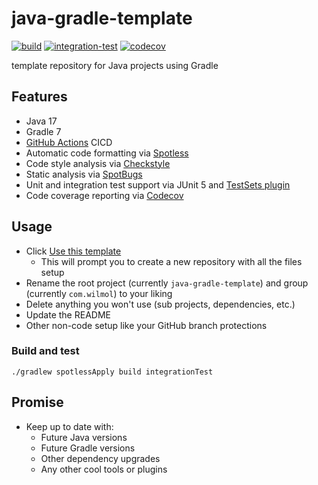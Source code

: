 # java-gradle-template

[![build](https://github.com/wilmol/java-gradle-template/workflows/build/badge.svg?branch=main&event=push)](https://github.com/wilmol/java-gradle-template/actions?query=workflow%3Abuild)
[![integration-test](https://github.com/wilmol/java-gradle-template/workflows/integration-test/badge.svg?branch=main&event=push)](https://github.com/wilmol/java-gradle-template/actions?query=workflow%3Aintegration-test)
[![codecov](https://codecov.io/gh/wilmol/java-gradle-template/branch/main/graph/badge.svg)](https://codecov.io/gh/wilmol/java-gradle-template)

template repository for Java projects using Gradle

## Features

- Java 17
- Gradle 7
- [GitHub Actions](https://help.github.com/actions/language-and-framework-guides/building-and-testing-java-with-gradle) CICD
- Automatic code formatting via [Spotless](https://github.com/diffplug/spotless)
- Code style analysis via [Checkstyle](https://github.com/checkstyle/checkstyle)
- Static analysis via [SpotBugs](https://spotbugs.github.io/)
- Unit and integration test support via JUnit 5 and [TestSets plugin](https://github.com/unbroken-dome/gradle-testsets-plugin)
- Code coverage reporting via [Codecov](https://codecov.io/)

## Usage

- Click [Use this template](https://github.com/wilmol/java-gradle-template/generate)
  - This will prompt you to create a new repository with all the files setup
- Rename the root project (currently `java-gradle-template`) and group (currently `com.wilmol`) to your liking
- Delete anything you won't use (sub projects, dependencies, etc.)
- Update the README
- Other non-code setup like your GitHub branch protections

### Build and test

```
./gradlew spotlessApply build integrationTest
```

## Promise

- Keep up to date with:
  - Future Java versions
  - Future Gradle versions
  - Other dependency upgrades
  - Any other cool tools or plugins
